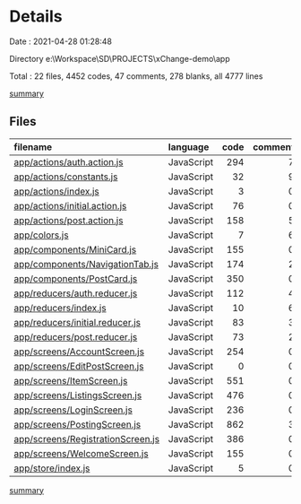 # Details

Date : 2021-04-28 01:28:48

Directory e:\Workspace\SD\PROJECTS\xChange-demo\app

Total : 22 files,  4452 codes, 47 comments, 278 blanks, all 4777 lines

[summary](results.md)

## Files
| filename | language | code | comment | blank | total |
| :--- | :--- | ---: | ---: | ---: | ---: |
| [app/actions/auth.action.js](/app/actions/auth.action.js) | JavaScript | 294 | 7 | 8 | 309 |
| [app/actions/constants.js](/app/actions/constants.js) | JavaScript | 32 | 9 | 11 | 52 |
| [app/actions/index.js](/app/actions/index.js) | JavaScript | 3 | 0 | 1 | 4 |
| [app/actions/initial.action.js](/app/actions/initial.action.js) | JavaScript | 76 | 0 | 3 | 79 |
| [app/actions/post.action.js](/app/actions/post.action.js) | JavaScript | 158 | 5 | 6 | 169 |
| [app/colors.js](/app/colors.js) | JavaScript | 7 | 6 | 2 | 15 |
| [app/components/MiniCard.js](/app/components/MiniCard.js) | JavaScript | 155 | 0 | 11 | 166 |
| [app/components/NavigationTab.js](/app/components/NavigationTab.js) | JavaScript | 174 | 2 | 11 | 187 |
| [app/components/PostCard.js](/app/components/PostCard.js) | JavaScript | 350 | 0 | 16 | 366 |
| [app/reducers/auth.reducer.js](/app/reducers/auth.reducer.js) | JavaScript | 112 | 4 | 7 | 123 |
| [app/reducers/index.js](/app/reducers/index.js) | JavaScript | 10 | 6 | 3 | 19 |
| [app/reducers/initial.reducer.js](/app/reducers/initial.reducer.js) | JavaScript | 83 | 3 | 6 | 92 |
| [app/reducers/post.reducer.js](/app/reducers/post.reducer.js) | JavaScript | 73 | 2 | 5 | 80 |
| [app/screens/AccountScreen.js](/app/screens/AccountScreen.js) | JavaScript | 254 | 0 | 20 | 274 |
| [app/screens/EditPostScreen.js](/app/screens/EditPostScreen.js) | JavaScript | 0 | 0 | 1 | 1 |
| [app/screens/ItemScreen.js](/app/screens/ItemScreen.js) | JavaScript | 551 | 0 | 31 | 582 |
| [app/screens/ListingsScreen.js](/app/screens/ListingsScreen.js) | JavaScript | 476 | 0 | 24 | 500 |
| [app/screens/LoginScreen.js](/app/screens/LoginScreen.js) | JavaScript | 236 | 0 | 20 | 256 |
| [app/screens/PostingScreen.js](/app/screens/PostingScreen.js) | JavaScript | 862 | 3 | 49 | 914 |
| [app/screens/RegistrationScreen.js](/app/screens/RegistrationScreen.js) | JavaScript | 386 | 0 | 27 | 413 |
| [app/screens/WelcomeScreen.js](/app/screens/WelcomeScreen.js) | JavaScript | 155 | 0 | 13 | 168 |
| [app/store/index.js](/app/store/index.js) | JavaScript | 5 | 0 | 3 | 8 |

[summary](results.md)
